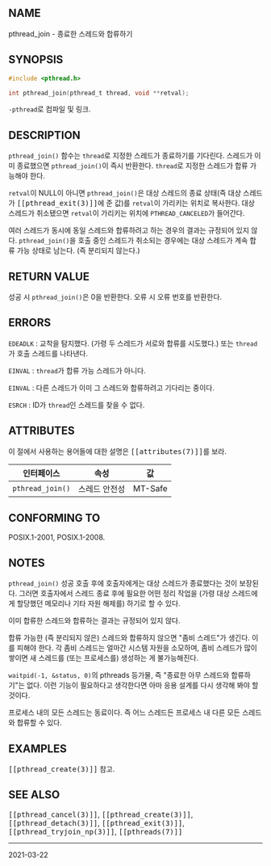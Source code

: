 ## NAME

pthread_join - 종료한 스레드와 합류하기

## SYNOPSIS

```c
#include <pthread.h>

int pthread_join(pthread_t thread, void **retval);
```

`-pthread`로 컴파일 및 링크.

## DESCRIPTION

`pthread_join()` 함수는 `thread`로 지정한 스레드가 종료하기를 기다린다. 스레드가 이미 종료했으면 `pthread_join()`이 즉시 반환한다. `thread`로 지정한 스레드가 합류 가능해야 한다.

`retval`이 NULL이 아니면 `pthread_join()`은 대상 스레드의 종료 상태(즉 대상 스레드가 <tt>[[pthread_exit(3)]]</tt>에 준 값)를 `retval`이 가리키는 위치로 복사한다. 대상 스레드가 취소됐으면 `retval`이 가리키는 위치에 `PTHREAD_CANCELED`가 들어간다.

여러 스레드가 동시에 동일 스레드와 합류하려고 하는 경우의 결과는 규정되어 있지 않다. `pthread_join()`을 호출 중인 스레드가 취소되는 경우에는 대상 스레드가 계속 합류 가능 상태로 남는다. (즉 분리되지 않는다.)

## RETURN VALUE

성공 시 `pthread_join()`은 0을 반환한다. 오류 시 오류 번호를 반환한다.

## ERRORS

`EDEADLK`
:   교착을 탐지했다. (가령 두 스레드가 서로와 합류를 시도했다.) 또는 `thread`가 호출 스레드를 나타낸다.

`EINVAL`
:   `thread`가 합류 가능 스레드가 아니다.

`EINVAL`
:   다른 스레드가 이미 그 스레드와 합류하려고 기다리는 중이다.

`ESRCH`
:   ID가 `thread`인 스레드를 찾을 수 없다.

## ATTRIBUTES

이 절에서 사용하는 용어들에 대한 설명은 <tt>[[attributes(7)]]</tt>를 보라.

| 인터페이스 | 속성 | 값 |
| --- | --- | --- |
| `pthread_join()` | 스레드 안전성 | MT-Safe |

## CONFORMING TO

POSIX.1-2001, POSIX.1-2008.

## NOTES

`pthread_join()` 성공 호출 후에 호출자에게는 대상 스레드가 종료했다는 것이 보장된다. 그러면 호출자에서 스레드 종료 후에 필요한 어떤 정리 작업을 (가령 대상 스레드에게 할당했던 메모리나 기타 자원 해제를) 하기로 할 수 있다.

이미 합류한 스레드와 합류하는 결과는 규정되어 있지 않다.

합류 가능한 (즉 분리되지 않은) 스레드와 합류하지 않으면 "좀비 스레드"가 생긴다. 이를 피해야 한다. 각 좀비 스레드는 얼마간 시스템 자원을 소모하며, 좀비 스레드가 많이 쌓이면 새 스레드를 (또는 프로세스를) 생성하는 게 불가능해진다.

`waitpid(-1, &status, 0)`의 pthreads 등가물, 즉 "종료한 아무 스레드와 합류하기"는 없다. 이런 기능이 필요하다고 생각한다면 아마 응용 설계를 다시 생각해 봐야 할 것이다.

프로세스 내의 모든 스레드는 동료이다. 즉 어느 스레드든 프로세스 내 다른 모든 스레드와 합류할 수 있다.

## EXAMPLES

<tt>[[pthread_create(3)]]</tt> 참고.

## SEE ALSO

<tt>[[pthread_cancel(3)]]</tt>, <tt>[[pthread_create(3)]]</tt>, <tt>[[pthread_detach(3)]]</tt>, <tt>[[pthread_exit(3)]]</tt>, <tt>[[pthread_tryjoin_np(3)]]</tt>, <tt>[[pthreads(7)]]</tt>

----

2021-03-22
